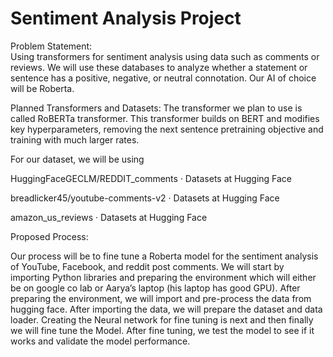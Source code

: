 # Sentiment Analysis Project

Problem Statement:  
Using transformers for sentiment analysis using data such as comments or reviews.   We will use these databases to analyze whether a statement or sentence has a positive, negative, or neutral connotation. Our AI of choice will be Roberta.  

 
Planned Transformers and Datasets: 
The transformer we plan to use is called RoBERTa transformer. This transformer builds on BERT and modifies key hyperparameters, removing the next sentence pretraining objective and training with much larger rates. 

For our dataset, we will be using  

HuggingFaceGECLM/REDDIT_comments · Datasets at Hugging Face 

breadlicker45/youtube-comments-v2 · Datasets at Hugging Face 

amazon_us_reviews · Datasets at Hugging Face 

 

Proposed Process: 

Our process will be to fine tune a Roberta model for the sentiment analysis of YouTube, Facebook, and reddit post comments. We will start by importing Python libraries and preparing the environment which will either be on google co lab or Aarya’s laptop (his laptop has good GPU). After preparing the environment, we will import and pre-process the data from hugging face. After importing the data, we will prepare the dataset and data loader. Creating the Neural network for fine tuning is next and then finally we will fine tune the Model. After fine tuning, we test the model to see if it works and validate the model performance. 
